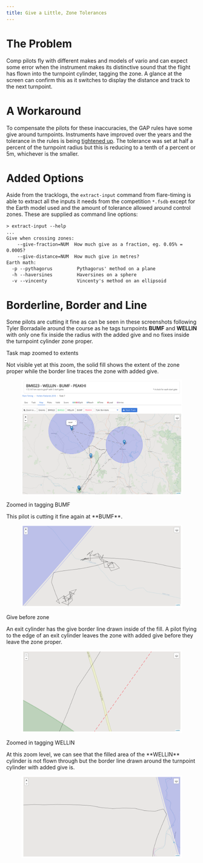 ```yaml
---
title: Give a Little, Zone Tolerances
---
```


# The Problem
Comp pilots fly with different makes and models of vario and can expect some
error when the instrument makes its distinctive sound that the flight has
flown into the turnpoint cylinder, tagging the zone. A glance at the screen
can confirm this as it switches to display the distance and track to the next
turnpoint.

# A Workaround
To compensate the pilots for these inaccuracies, the GAP rules have some give
around turnpoints. Instruments have improved over the years and the tolerance
in the rules is being [tightened up](https://ozreport.com/1545743801). The
tolerance was set at half a percent of the turnpoint radius but this is
reducing to a tenth of a percent or 5m, whichever is the smaller.

# Added Options
Aside from the tracklogs, the `extract-input` command from flare-timing is able
to extract all the inputs it needs from the competition `*.fsdb` except for the
Earth model used and the amount of tolerance allowed around control zones.
These are supplied as command line options:

```
> extract-input --help
...
Give when crossing zones:
    --give-fraction=NUM  How much give as a fraction, eg. 0.05% = 0.0005?
    --give-distance=NUM  How much give in metres?
Earth math:
  -p --pythagorus         Pythagorus' method on a plane
  -h --haversines         Haversines on a sphere
  -v --vincenty           Vincenty's method on an ellipsoid
```

# Borderline, Border and Line
Some pilots are cutting it fine as can be seen in these screenshots following
Tyler Borradaile around the course as he tags turnpoints **BUMF** and
**WELLIN** with only one fix inside the radius with the added give and no fixes
inside the turnpoint cylinder zone proper.

<div class="tile is-ancestor">
<div class="tile is-vertical is-6">
<div class="tile is-parent is-vertical">
<article class="tile is-child notification is-info">
<div class="content">
<p class="title">Task map zoomed to extents</p>
<p>Not visible yet at this zoom, the solid fill shows the extent of
the zone proper while the border line traces the zone with added
give.
</p>
<figure class="image">
<img src="/images/2019-02-28/forbes-2018-7-tyler.png">
</figure>
</div>
</article>
<article class="tile is-child notification is-warning">
<div class="content">
<p class="title">Zoomed in tagging BUMF</p>
<p>This pilot is cutting it fine again at **BUMF**.
</p>
<div class="content">
<figure class="image">
<img src="/images/2019-02-28/forbes-2018-7-bumf.png">
</figure>
</div>
</div>
</article>
</div>
</div>
<div class="tile is-parent is-vertical">
<article class="tile is-child notification is-success">
<div class="content">
<p class="title">Give before zone</p>
<p>An exit cylinder has the give border line drawn inside of the
fill. A pilot flying to the edge of an exit cylinder leaves the
zone with added give before they leave the zone proper.
</p>
<figure class="image">
<img src="/images/2019-02-28/forbes-2018-7-start.png">
</figure>
</div>
</article>
<article class="tile is-child notification is-danger">
<div class="content">
<p class="title">Zoomed in tagging WELLIN</p>
<p>At this zoom level, we can see that the filled area of the **WELLIN**
cylinder is not flown through but the border line drawn around the turnpoint
cylinder with added give is.
</p>
<div class="content">
<figure class="image">
<img src="/images/2019-02-28/forbes-2018-7-wellin.png">
</figure>
</div>
</div>
</article>
</div>
</div>
